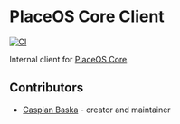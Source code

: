 # PlaceOS Core Client

[![CI](https://github.com/PlaceOS/core-client/actions/workflows/ci.yml/badge.svg)](https://github.com/PlaceOS/core-client/actions/workflows/ci.yml)

Internal client for [PlaceOS Core](https://github.com/PlaceOS/core).

## Contributors

- [Caspian Baska](https://github.com/caspiano) - creator and maintainer
